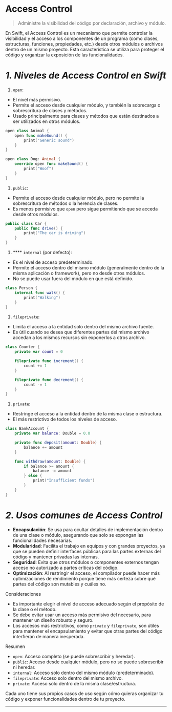 # Access Control

> Administre la visibilidad del código por declaración, archivo y módulo.
> 

En Swift, el Access Control es un mecanismo que permite controlar la visibilidad y el acceso a los componentes de un programa (como clases, estructuras, funciones, propiedades, etc.) desde otros módulos o archivos dentro de un mismo proyecto. Esta característica se utiliza para proteger el código y organizar la exposición de las funcionalidades.

# ***1. Niveles de Access Control en Swift***

1. `open`:
- El nivel más permisivo.
- Permite el acceso desde cualquier módulo, y también la sobrecarga o sobrescritura de clases y métodos.
- Usado principalmente para clases y métodos que están destinados a ser utilizados en otros módulos.

```swift
open class Animal {
    open func makeSound() {
        print("Generic sound")
    }
}

open class Dog: Animal {
    override open func makeSound() {
        print("Woof")
    }
}
```

1.  `public`:
- Permite el acceso desde cualquier módulo, pero no permite la sobrescritura de métodos o la herencia de clases.
- Es menos permisivo que `open` pero sigue permitiendo que se acceda desde otros módulos.

```swift
public class Car {
    public func drive() {
        print("The car is driving")
    }
}
```

1.  **** `internal` (por defecto):
- Es el nivel de acceso predeterminado.
- Permite el acceso dentro del mismo módulo (generalmente dentro de la misma aplicación o framework), pero no desde otros módulos.
- No se puede usar fuera del módulo en que está definido.

```swift
class Person {
    internal func walk() {
        print("Walking")
    }
}
```

1.  `fileprivate`:
- Limita el acceso a la entidad solo dentro del mismo archivo fuente.
- Es útil cuando se desea que diferentes partes del mismo archivo accedan a los mismos recursos sin exponerlos a otros archivo.

```swift
class Counter {
    private var count = 0

    fileprivate func increment() {
        count += 1
    }

    fileprivate func decrement() {
        count -= 1
    }
}
```

1. `private`:
- Restringe el acceso a la entidad dentro de la misma clase o estructura.
- El más restrictivo de todos los niveles de acceso.

```swift
class BankAccount {
    private var balance: Double = 0.0

    private func deposit(amount: Double) {
        balance += amount
    }

    func withdraw(amount: Double) {
        if balance >= amount {
            balance -= amount
        } else {
            print("Insufficient funds")
        }
    }
}
```

# ***2. Usos comunes de Access Control***

- **Encapsulación**: Se usa para ocultar detalles de implementación dentro de una clase o módulo, asegurando que solo se expongan las funcionalidades necesarias.
- **Modularidad**: Facilita el trabajo en equipos y con grandes proyectos, ya que se pueden definir interfaces públicas para las partes externas del código y mantener privadas las internas.
- **Seguridad**: Evita que otros módulos o componentes externos tengan acceso no autorizado a partes críticas del código.
- **Optimización**: Al restringir el acceso, el compilador puede hacer más optimizaciones de rendimiento porque tiene más certeza sobre qué partes del código son mutables y cuáles no.

Consideraciones

- Es importante elegir el nivel de acceso adecuado según el propósito de la clase o el método.
- Se debe evitar usar un acceso más permisivo del necesario, para mantener un diseño robusto y seguro.
- Los accesos más restrictivos, como `private` y `fileprivate`, son útiles para mantener el encapsulamiento y evitar que otras partes del código interfieran de manera inesperada.

Resumen

- `open`: Acceso completo (se puede sobrescribir y heredar).
- `public`: Acceso desde cualquier módulo, pero no se puede sobrescribir ni heredar.
- `internal`: Acceso solo dentro del mismo módulo (predeterminado).
- `fileprivate`: Acceso solo dentro del mismo archivo.
- `private`: Acceso solo dentro de la misma clase/estructura.

Cada uno tiene sus propios casos de uso según cómo quieras organizar tu código y exponer funcionalidades dentro de tu proyecto.

---